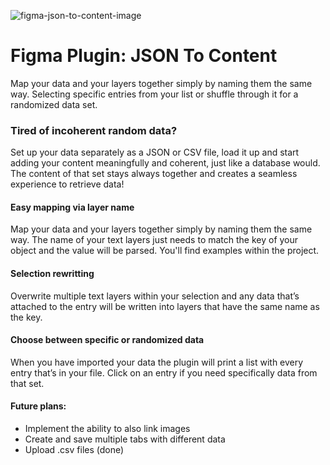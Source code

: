 ![figma-json-to-content-image](https://lucasdietrich.de/github/repositories/figma-json-to-content/img/banner-github.jpg)

# Figma Plugin: JSON To Content
Map your data and your layers together simply by naming them the same way. Selecting specific entries from your list or shuffle through it for a randomized data set.

### Tired of incoherent random data?
Set up your data separately as a JSON or CSV file, load it up and start adding your content meaningfully and coherent, just like a database would. The content of that set stays always together and creates a seamless experience to retrieve data!

#### Easy mapping via layer name
Map your data and your layers together simply by naming them the same way. The name of your text layers just needs to match the key of your object and the value will be parsed. You'll find examples within the project. 

#### Selection rewritting
Overwrite multiple text layers within your selection and any data that’s attached to the entry will be written into layers that have the same name as the key.

#### Choose between specific or randomized data
When you have imported your data the plugin will print a list with every entry that’s in your file. Click on an entry if you need specifically data from that set.

#### Future plans:
* Implement the ability to also link images
* Create and save multiple tabs with different data
* Upload .csv files (done)